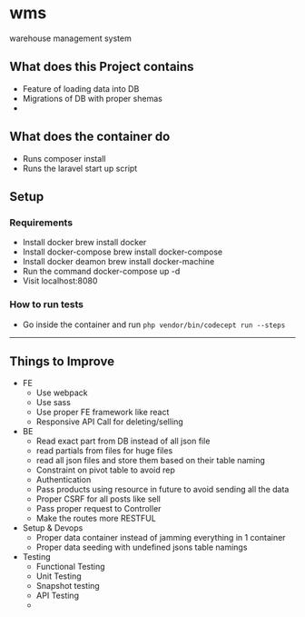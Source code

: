 # wms
warehouse management system

## What does this Project contains
- Feature of loading data into DB
- Migrations of DB with proper shemas
- 


## What does the container do
- Runs composer install
- Runs the laravel start up script


## Setup 
### Requirements
- Install docker
brew install docker
- Install docker-compose
brew install docker-compose 
- Install docker deamon
brew install docker-machine
- Run the command
 docker-compose up -d 
- Visit localhost:8080


### How to run tests

- Go inside the container and run
`php vendor/bin/codecept run --steps`


-----

## Things to Improve

- FE
	- Use webpack
	- Use sass
	- Use proper FE framework like react
	- Responsive API Call for deleting/selling
- BE
	- Read exact part from DB instead of all json file
	- read partials from files for huge files
	- read all json files and store them based on their table naming
	- Constraint on pivot table to avoid rep
	- Authentication
	- Pass products using resource in future to avoid sending all the data
	- Proper CSRF for all posts like sell
	- Pass proper request to Controller
	- Make the routes more RESTFUL
- Setup & Devops
	- Proper data container instead of jamming everything in 1 container
	- Proper data seeding with undefined jsons table namings
- Testing
	- Functional Testing
	- Unit Testing
	- Snapshot testing
	- API Testing
	- 
